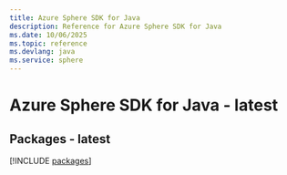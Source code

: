 ```yaml
---
title: Azure Sphere SDK for Java
description: Reference for Azure Sphere SDK for Java
ms.date: 10/06/2025
ms.topic: reference
ms.devlang: java
ms.service: sphere
---
```

# Azure Sphere SDK for Java - latest
## Packages - latest
[!INCLUDE [packages](sphere-index.md)]